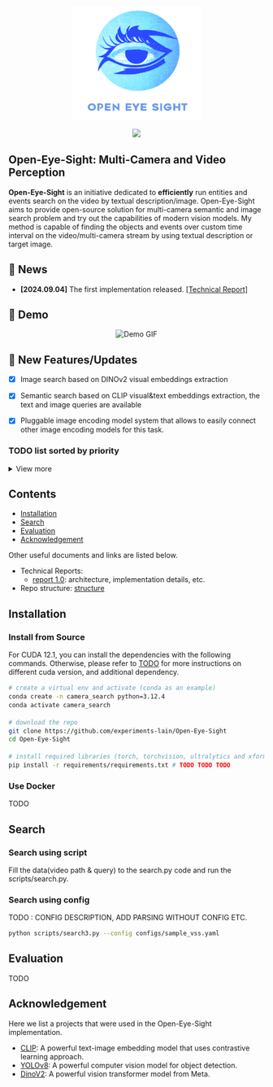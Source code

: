 <p align="center">
    <img src="./assets/readme/icon.png" width="256"/>
</p>
<div align="center">
    <a href="https://github.com/experiments-lain/Open-Eye-Sight/stargazers"><img src="https://img.shields.io/github/stars/experiments-lain/Open-Eye-Sight?style=social"></a>
   
</div>

## Open-Eye-Sight: Multi-Camera and Video Perception

**Open-Eye-Sight** is an initiative dedicated to **efficiently** run entities and events search on the video by textual description/image. 
Open-Eye-Sight aims to provide open-source solution for multi-camera semantic and image search problem and try out the capabilities of 
modern vision models. My method is capable of finding the objects and events over custom time interval on the video/multi-camera stream by using textual description or target image.

## 📰 News

- **[2024.09.04]** The first implementation released.
  [[Technical Report]](docs/report_01.md)

## 🎥 Demo


<p align="center">
  <img src="assets/readme/demo.gif" alt="Demo GIF" class="fast-gif">
</p>

## 🔆 New Features/Updates

- [x] Image search based on DINOv2 visual embeddings extraction

- [x] Semantic search based on CLIP visual&text embeddings extraction, the text and image queries are available

- [x] Pluggable image encoding model system that allows to easily connect other image encoding models for this task.

### TODO list sorted by priority

<details>
<summary>View more</summary>

- [ ] Asynchronized data loading from multiple sources (EarthCam Videos/Streams).

- [ ] Change the architecture of the BucketManagerV2 to connect the MongoDB, and suddenly connect the MongoDB

</details>

## Contents

- [Installation](#installation)
- [Search](#search)
- [Evaluation](#evaluation)
- [Acknowledgement](#acknowledgement)

Other useful documents and links are listed below.

- Technical Reports:
  - [report 1.0](docs/report_01.md): architecture, implementation details, etc.
- Repo structure: [structure](docs/structure.md)

## Installation

### Install from Source

For CUDA 12.1, you can install the dependencies with the following commands. Otherwise, please refer to [TODO](TODO) for more instructions on different cuda version, and additional dependency.

```bash
# create a virtual env and activate (conda as an example)
conda create -n camera_search python=3.12.4
conda activate camera_search

# download the repo
git clone https://github.com/experiments-lain/Open-Eye-Sight
cd Open-Eye-Sight

# install required libraries (torch, torchvision, ultralytics and xformers)
pip install -r requirements/requirements.txt # TODO TODO TODO
```

### Use Docker

TODO

## Search

### Search using script

Fill the data(video path & query) to the search.py code and run the scripts/search.py.

### Search using config

TODO : CONFIG DESCRIPTION, ADD PARSING WITHOUT CONFIG ETC.

```bash
python scripts/search3.py --config configs/sample_vss.yaml
```


## Evaluation

TODO

## Acknowledgement

Here we list a projects that were used in the Open-Eye-Sight implementation.

- [CLIP](https://github.com/openai/CLIP): A powerful text-image embedding model that uses contrastive learning approach.
- [YOLOv8](https://github.com/ultralytics/ultralytics): A powerful computer vision model for object detection.
- [DinoV2](https://github.com/facebookresearch/dinov2/tree/main): A powerful vision transformer model from Meta.


